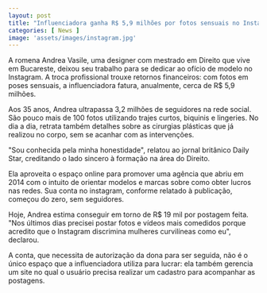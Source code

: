 ```yaml
---
layout: post
title: "Influenciadora ganha R$ 5,9 milhões por fotos sensuais no Instagram"
categories: [ News ]
image: 'assets/images/instagram.jpg'
---
```


A romena Andrea Vasile, uma designer com mestrado em Direito que vive em Bucareste, deixou seu trabalho para se dedicar ao ofício de modelo no Instagram. A troca profissional trouxe retornos financeiros: com fotos em poses sensuais, a influenciadora fatura, anualmente, cerca de R$ 5,9 milhões.

Aos 35 anos, Andrea ultrapassa 3,2 milhões de seguidores na rede social. São pouco mais de 100 fotos utilizando trajes curtos, biquinis e lingeries. No dia a dia, retrata também detalhes sobre as cirurgias plásticas que já realizou no corpo, sem se acanhar com as intervenções.   

"Sou conhecida pela minha honestidade", relatou ao jornal britânico Daily Star, creditando o lado sincero à formação na área do Direito.

<script async src="https://pagead2.googlesyndication.com/pagead/js/adsbygoogle.js"></script>
<!-- Informat -->
<ins class="adsbygoogle"
     style="display:block"
     data-ad-client="ca-pub-2838251107855362"
     data-ad-slot="2327980059"
     data-ad-format="auto"
     data-full-width-responsive="true"></ins>
<script>
(adsbygoogle = window.adsbygoogle || []).push({});
</script> 

Ela aproveita o espaço online para promover uma agência que abriu em 2014 com o intuito de orientar modelos e marcas sobre como obter lucros nas redes. Sua conta no instagram, conforme relatado à publicação, começou do zero, sem seguidores.

Hoje, Andrea estima conseguir em torno de R$ 19 mil por postagem feita. "Nos últimos dias precisei postar fotos e vídeos mais comedidos porque acredito que o Instagram discrimina mulheres curvilíneas como eu", declarou.

A conta, que necessita de autorização da dona para ser seguida, não é o único espaço que a influenciadora utiliza para lucrar: ela também gerencia um site no qual o usuário precisa realizar um cadastro para acompanhar as postagens.
